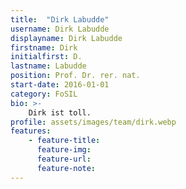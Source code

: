 ```yaml
---
title:  "Dirk Labudde"
username: Dirk Labudde
displayname: Dirk Labudde
firstname: Dirk
initialfirst: D.
lastname: Labudde
position: Prof. Dr. rer. nat.
start-date: 2016-01-01
category: FoSIL
bio: >- 
    Dirk ist toll.   
profile: assets/images/team/dirk.webp
features:
    - feature-title: 
      feature-img: 
      feature-url: 
      feature-note: 
---
```


